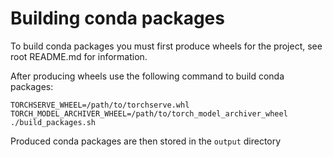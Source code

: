 # Building conda packages

To build conda packages you must first produce wheels for the project, see root README.md for information.

After producing wheels use the following command to build conda packages:

```
TORCHSERVE_WHEEL=/path/to/torchserve.whl TORCH_MODEL_ARCHIVER_WHEEL=/path/to/torch_model_archiver_wheel ./build_packages.sh
```

Produced conda packages are then stored in the `output` directory

